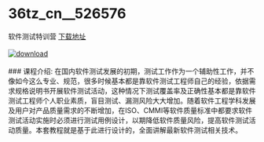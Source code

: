 # 36tz_cn__526576
软件测试特训营
[下载地址](http://www.36tz.cn/article/526576 "下载地址")
<br/></br>[![download](http://36tz.cn/muke_img/2019_08_1-88-300x115.png "下载地址")](http://www.36tz.cn/article/526576 "下载地址")
<br/></br>### 课程介绍:
在国内软件测试发展的初期，测试工作作为一个辅助性工作，并不像如今这么专业、规范，很多时候基本都是靠软件测试工程师自己的经验，依据需求规格说明书开展软件测试活动，这种情况下测试覆盖率及正确性基本都是靠软件测试工程师个人职业素质，盲目测试、漏测风险大大增加。随着软件工程学科发展及用户对产品质量需求的不断增加，在ISO、CMMI等软件质量标准中都要求软件测试活动实施时必须进行测试用例设计，以期降低软件质量风险，提高软件测试活动质量。本套教程就是基于此进行设计的，全面讲解最新软件测试相关技术。


